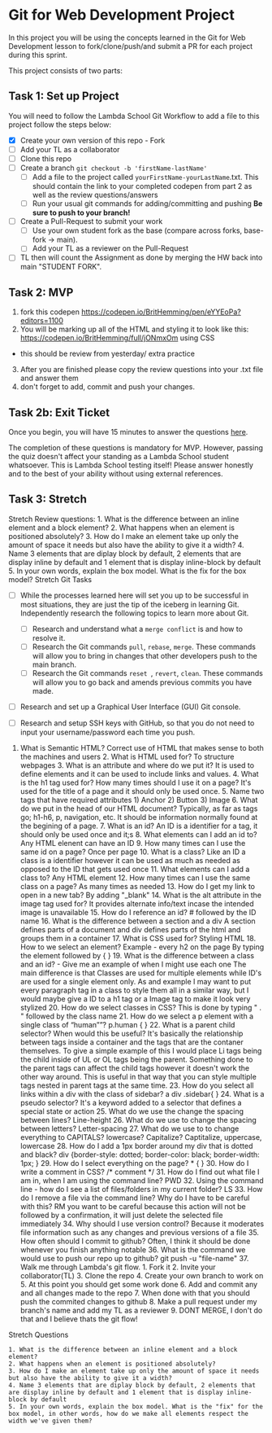 # Git for Web Development Project
In this project you will be using the concepts learned in the Git for Web Development lesson to fork/clone/push/and submit a PR for each project during this sprint.

This project consists of two parts:

## Task 1: Set up Project
You will need to follow the Lambda School Git Workflow to add a file to this project follow the steps below:

- [x] Create your own version of this repo - Fork
- [ ] Add your TL as a collaborator
- [ ] Clone this repo
- [ ] Create a branch `git checkout -b 'firstName-lastName'`
  - [ ] Add a file to the project called `yourFirstName-yourLastName`.txt. This should contain the link to your completed codepen from part 2 as well as the review questions/answers
  - [ ] Run your usual git commands for adding/committing and pushing **Be sure to push to your branch!**
- [ ] Create a Pull-Request to submit your work
  - [ ] Use your own student fork as the base (compare across forks, base-fork -> main).
  - [ ] Add your TL as a reviewer on the Pull-Request
- [ ] TL then will count the Assignment as done by merging the HW back into main "STUDENT FORK".

## Task 2: MVP
1. fork this codepen https://codepen.io/BritHemming/pen/eYYEoPa?editors=1100
2. You will be marking up all of the HTML and styling it to look like this: https://codepen.io/BritHemming/full/jONmxOm using CSS
* this should be review from yesterday/ extra practice
3. After you are finished please copy the review questions into your .txt file and answer them
4. don't forget to add, commit and push your changes.

## Task 2b: Exit Ticket

Once you begin, you will have 15 minutes to answer the questions [here](https://app.codesignal.com/public-test/M94mbzuHGQoMg6F3e/w9GqZYCQ2YoZZf).

The completion of these questions is mandatory for MVP. However, passing the quiz doesn't affect your standing as a Lambda School student whatsoever. This is Lambda School testing itself! Please answer honestly and to the best of your ability without using external references.

## Task 3: Stretch
Stretch Review questions: 
    1. What is the difference between an inline element and a block element?
    2. What happens when an element is positioned absolutely? 
    3. How do I make an element take up only the amount of space it needs but also have the ability to give it a width? 
    4. Name 3 elements that are diplay block by default, 2 elements that are display inline by default and 1 element that is display inline-block by default
    5. In your own words, explain the box model. What is the fix for the box model? 
Stretch Git Tasks
- [ ] While the processes learned here will set you up to be successful in most situations, they are just the tip of the iceberg in learning Git. Independently research the following topics to learn more about Git.
  - [ ] Research and understand what a `merge conflict` is and how to resolve it.
  - [ ] Research the Git commands `pull`, `rebase`, `merge`. These commands will allow you to bring in changes that other developers push to the main branch.
  - [ ] Research the Git commands `reset `, `revert`, `clean`. These commands will allow you to go back and amends previous commits you have made.

- [ ] Research and set up a Graphical User Interface (GUI) Git console. 

- [ ] Research and setup SSH keys with GitHub, so that you do not need to input your username/password each time you push. 


1. What is Semantic HTML?  Correct use of HTML that makes sense to both the machines and users
    2. What is HTML used for?  To structure webpages 
    3. What is an attribute and where do we put it?  It is used to define elements and it can be used to include links and values.
    4. What is the h1 tag used for? How many times should I use it on a page? It's used for the title of a page and it should only be used once.
    5. Name two tags that have required attributes 1) Anchor 2) Button 3) Image
    6. What do we put in the head of our HTML document? Typically, as far as tags go; h1-h6, p, navigation, etc. It should be information normally found at the begining of a page. 
    7. What is an id?   An ID is a identifier for a tag, it should only be used once and it;s 
    8. What elements can I add an id to?  Any HTML elenent can have an ID
    9. How many times can I use the same id on a page?   Once per page
    10. What is a class?  Like an ID a class is a identifier however it can be used as much as needed as opposed to the ID that gets used once
    11. What elements can I add a class to?   Any HTML element 
    12. How many times can I use the same class on a page?  As many times as needed
    13. How do I get my link to open in a new tab?   By adding "_blank"
    14. What is the alt attribute in the image tag used for?   It provides alternate info/text incase the intended image is unavailable
    15. How do I reference an id?  # followed by the ID name
    16. What is the difference between a section and a div  A section defines parts of a document and div defines parts of the html and groups them in a container
    17. What is CSS used for?  Styling HTML
    18. How to we select an element? Example - every h2 on the page  By typing the element followed by { }
    19. What is the difference between a class and an id? - Give me an example of when I might use each one  The main difference is that Classes are used for multiple elements while ID's are used for a single element only. As and example I may want to put every paragraph tag in a class to style them all in a similar way, but I would maybe give a ID to a h1 tag or a Image tag to make it look very stylized
    20. How do we select classes in CSS?  This is done by typing " . " followed by the class name
    21. How do we select a p element with a single class of “human””?  p.human { }
    22. What is a parent child selector? When would this be useful?  It's basically the relationship between tags inside a container and the tags that are the contaner themselves. To give a simple example of this I would place Li tags being the child inside of UL or OL tags being the parent. Something done to the parent tags can affect the child tags however it doesn't work the other way around. This is useful in that way that you can style multiple tags nested in parent tags at the same time.
    23. How do you select all links within a div with the class of sidebar? a div .sidebar{ }
    24. What is a pseudo selector?  It's a keyword added to a selector that defines a special state or action
    25. What do we use the change the spacing between lines?  Line-height
    26. What do we use to change the spacing between letters?  Letter-spacing
    27. What do we use to to change everything to CAPITALS? lowercase? Capitalize?  Captitalize, uppercase, lowercase
    28. How do I add a 1px border around my div that is dotted and black?  div {border-style: dotted;
                                                                                border-color: black;
                                                                                border-width: 1px; }
    29. How do I select everything on the page?  * { }
    30. How do I write a comment in CSS?  /* comment */
    31. How do I find out what file I am in, when I am using the command line?  PWD
    32. Using the command line - how do I see a list of files/folders in my current folder?  LS
    33. How do I remove a file via the command line? Why do I have to be careful with this?  RM  you want to be careful because this action will not be followed by a confirmation, it will just delete the selected file immediately
    34. Why should I use version control?  Because it moderates file information such as any changes and previous versions of a file
    35. How often should I commit to github?  Often, I think it should be done whenever you finish anything notable 
    36. What is the command we would use to push our repo up to github?  git push -u "file-name"
    37. Walk me through Lambda's git flow.   1. Fork it  2. Invite your collaborator(TL)  3. Clone the repo  4. Create your own branch to work on  5. At this point you should get some work done  6. Add and commit any and all changes made to the repo  7. When done with that you should push the commited changes to github  8. Make a pull request under my branch's name and add my TL as a reviewer  9. DONT MERGE, I don't do that and I believe thats the git flow!

Stretch Questions

    1. What is the difference between an inline element and a block element?
    2. What happens when an element is positioned absolutely? 
    3. How do I make an element take up only the amount of space it needs but also have the ability to give it a width? 
    4. Name 3 elements that are diplay block by default, 2 elements that are display inline by default and 1 element that is display inline-block by default
    5. In your own words, explain the box model. What is the "fix" for the box model, in other words, how do we make all elements respect the width we've given them? 
